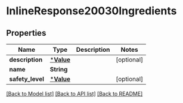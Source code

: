 # InlineResponse20030Ingredients

## Properties

Name | Type | Description | Notes
------------ | ------------- | ------------- | -------------
**description** | [***Value**](Value.md) |  | [optional] 
**name** | **String** |  | 
**safety_level** | [***Value**](Value.md) |  | [optional] 

[[Back to Model list]](../README.md#documentation-for-models) [[Back to API list]](../README.md#documentation-for-api-endpoints) [[Back to README]](../README.md)


